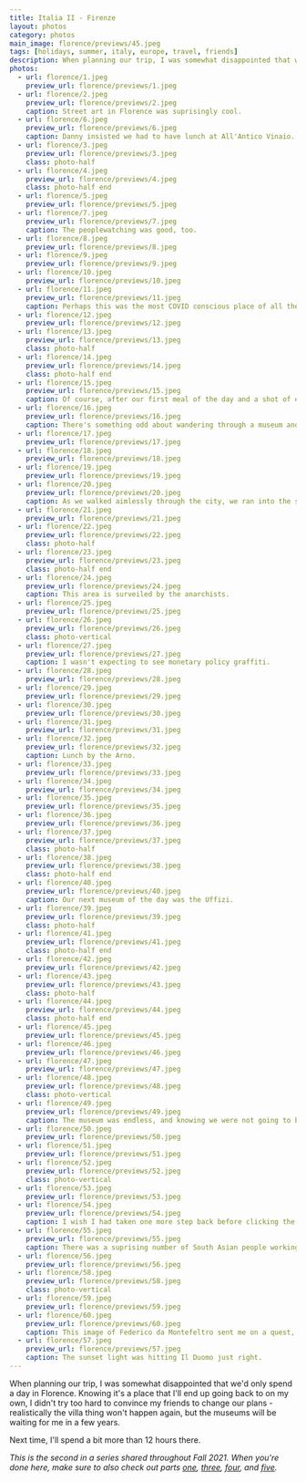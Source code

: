 ```yaml
---
title: Italia II - Firenze
layout: photos
category: photos
main_image: florence/previews/45.jpeg
tags: [holidays, summer, italy, europe, travel, friends]
description: When planning our trip, I was somewhat disappointed that we'd only spend a day in Florence. Knowing it's a place that I'll end up going back to on my own, I didn't try too hard to convince my friends to change our plans - realistically the villa thing won't happen again, but the museums will be waiting for me in a few years.
photos:
  - url: florence/1.jpeg
    preview_url: florence/previews/1.jpeg
  - url: florence/2.jpeg
    preview_url: florence/previews/2.jpeg
    caption: Street art in Florence was suprisingly cool.
  - url: florence/6.jpeg
    preview_url: florence/previews/6.jpeg
    caption: Danny insisted we had to have lunch at All'Antico Vinaio. It didn't disappoint.
  - url: florence/3.jpeg
    preview_url: florence/previews/3.jpeg
    class: photo-half
  - url: florence/4.jpeg
    preview_url: florence/previews/4.jpeg
    class: photo-half end
  - url: florence/5.jpeg
    preview_url: florence/previews/5.jpeg
  - url: florence/7.jpeg
    preview_url: florence/previews/7.jpeg
    caption: The peoplewatching was good, too.
  - url: florence/8.jpeg
    preview_url: florence/previews/8.jpeg
  - url: florence/9.jpeg
    preview_url: florence/previews/9.jpeg
  - url: florence/10.jpeg
    preview_url: florence/previews/10.jpeg
  - url: florence/11.jpeg
    preview_url: florence/previews/11.jpeg
    caption: Perhaps this was the most COVID conscious place of all the cities we visited.
  - url: florence/12.jpeg
    preview_url: florence/previews/12.jpeg
  - url: florence/13.jpeg
    preview_url: florence/previews/13.jpeg
    class: photo-half
  - url: florence/14.jpeg
    preview_url: florence/previews/14.jpeg
    class: photo-half end
  - url: florence/15.jpeg
    preview_url: florence/previews/15.jpeg
    caption: Of course, after our first meal of the day and a shot of espresso we went straight to see this guy.
  - url: florence/16.jpeg
    preview_url: florence/previews/16.jpeg
    caption: There's something odd about wandering through a museum and walking past a piece without giving it a second thought. Each one of these busts is just one more unnamed statue in the collection, but someone put sweat and tears into shaping them so I could walk past the shelf on my way to see David. Curation and narratives rule everything around us.
  - url: florence/17.jpeg
    preview_url: florence/previews/17.jpeg
  - url: florence/18.jpeg
    preview_url: florence/previews/18.jpeg
  - url: florence/19.jpeg
    preview_url: florence/previews/19.jpeg
  - url: florence/20.jpeg
    preview_url: florence/previews/20.jpeg
    caption: As we walked aimlessly through the city, we ran into the set for HBO's [My Brilliant Friend](https://en.wikipedia.org/wiki/My_Brilliant_Friend_(TV_series)). If you haven't seen it yet, the show is quite good.
  - url: florence/21.jpeg
    preview_url: florence/previews/21.jpeg
  - url: florence/22.jpeg
    preview_url: florence/previews/22.jpeg
    class: photo-half
  - url: florence/23.jpeg
    preview_url: florence/previews/23.jpeg
    class: photo-half end
  - url: florence/24.jpeg
    preview_url: florence/previews/24.jpeg
    caption: This area is surveiled by the anarchists.
  - url: florence/25.jpeg
    preview_url: florence/previews/25.jpeg
  - url: florence/26.jpeg
    preview_url: florence/previews/26.jpeg
    class: photo-vertical
  - url: florence/27.jpeg
    preview_url: florence/previews/27.jpeg
    caption: I wasn't expecting to see monetary policy graffiti.
  - url: florence/28.jpeg
    preview_url: florence/previews/28.jpeg
  - url: florence/29.jpeg
    preview_url: florence/previews/29.jpeg
  - url: florence/30.jpeg
    preview_url: florence/previews/30.jpeg
  - url: florence/31.jpeg
    preview_url: florence/previews/31.jpeg
  - url: florence/32.jpeg
    preview_url: florence/previews/32.jpeg
    caption: Lunch by the Arno.
  - url: florence/33.jpeg
    preview_url: florence/previews/33.jpeg
  - url: florence/34.jpeg
    preview_url: florence/previews/34.jpeg
  - url: florence/35.jpeg
    preview_url: florence/previews/35.jpeg
  - url: florence/36.jpeg
    preview_url: florence/previews/36.jpeg
  - url: florence/37.jpeg
    preview_url: florence/previews/37.jpeg
    class: photo-half
  - url: florence/38.jpeg
    preview_url: florence/previews/38.jpeg
    class: photo-half end
  - url: florence/40.jpeg
    preview_url: florence/previews/40.jpeg
    caption: Our next museum of the day was the Uffizi.
  - url: florence/39.jpeg
    preview_url: florence/previews/39.jpeg
    class: photo-half
  - url: florence/41.jpeg
    preview_url: florence/previews/41.jpeg
    class: photo-half end
  - url: florence/42.jpeg
    preview_url: florence/previews/42.jpeg
  - url: florence/43.jpeg
    preview_url: florence/previews/43.jpeg
    class: photo-half
  - url: florence/44.jpeg
    preview_url: florence/previews/44.jpeg
    class: photo-half end
  - url: florence/45.jpeg
    preview_url: florence/previews/45.jpeg
  - url: florence/46.jpeg
    preview_url: florence/previews/46.jpeg
  - url: florence/47.jpeg
    preview_url: florence/previews/47.jpeg
  - url: florence/48.jpeg
    preview_url: florence/previews/48.jpeg
    class: photo-vertical
  - url: florence/49.jpeg
    preview_url: florence/previews/49.jpeg
    caption: The museum was endless, and knowing we were not going to be able to go through the whole collection we decided to go for a glass of wine in their rooftop bar as the day started to wind down.
  - url: florence/50.jpeg
    preview_url: florence/previews/50.jpeg
  - url: florence/51.jpeg
    preview_url: florence/previews/51.jpeg
  - url: florence/52.jpeg
    preview_url: florence/previews/52.jpeg
    class: photo-vertical
  - url: florence/53.jpeg
    preview_url: florence/previews/53.jpeg
  - url: florence/54.jpeg
    preview_url: florence/previews/54.jpeg
    caption: I wish I had taken one more step back before clicking the shutter.
  - url: florence/55.jpeg
    preview_url: florence/previews/55.jpeg
    caption: There was a suprising number of South Asian people working in the downtown area. This was also true in Rome and Naples and other cities we visited. There's an interesting migration story here which I'd love to know more about.
  - url: florence/56.jpeg
    preview_url: florence/previews/56.jpeg
  - url: florence/58.jpeg
    preview_url: florence/previews/58.jpeg
    class: photo-vertical
  - url: florence/59.jpeg
    preview_url: florence/previews/59.jpeg
  - url: florence/60.jpeg
    preview_url: florence/previews/60.jpeg
    caption: This image of Federico da Montefeltro sent me on a quest, and after some research I found [Blub](https://www.instagram.com/blub_lartesanuotare).
  - url: florence/57.jpeg
    preview_url: florence/previews/57.jpeg
    caption: The sunset light was hitting Il Duomo just right.
---
```


When planning our trip, I was somewhat disappointed that we'd only spend a day in Florence. Knowing it's a place that I'll end up going back to on my own, I didn't try too hard to convince my friends to change our plans - realistically the villa thing won't happen again, but the museums will be waiting for me in a few years.

Next time, I'll spend a bit more than 12 hours there.

_This is the second in a series shared throughout Fall 2021. When you're done here, make sure to also check out parts [one](/photos/2021/10/14/umbria/), [three](/photos/2021/10/31/roma/), [four](/photos/2021/11/12/positano/), and [five](photos/2021/12/02/italia-revisited/_)._
